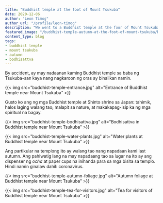 ```yaml
---
title: "Buddhist temple at the foot of Mount Tsukuba"
date: 2020-12-06
author: "Leon Timog"
author_url: "/profile/leon-timog"
description: "We went to a Buddhist temple at the foor of Mount Tsukuba"
featured_image: "/buddhist-temple-autumn-at-the-foot-of-mount-tsukuba/buddhist-temple-water-plants.jpg"
content_type: blog
tags:
- buddhist temple
- mount tsukuba
- autumn
- bodhisattva
---
```

By accident, ay may nadaanan kaming Buddhist temple sa baba ng Tsukuba-san kaya nang nagkaroon ng oras ay binalikan namin.

{{< img src="buddhist-temple-entrance.jpg" alt="Entrance of Buddhist temple near Mount Tsukuba" >}}

Gusto ko ang ng mga Buddhist temple at Shinto shrine sa Japan: tahimik, halos laging walang tao, malapit sa nature, at makakapag-isip ka ng mga spiritual na bagay.

{{< img src="buddhist-temple-bodhisattva.jpg" alt="Bodhisattva in Buddhist temple near Mount Tsukuba" >}}

{{< img src="buddhist-temple-water-plants.jpg" alt="Water plants at Buddhist temple near Mount Tsukuba" >}} 

Ang partikular na templong ito ay walang tao nang napadaan kami last autumn. Ang pahiwatig lang na may napadaang tao sa lugar na ito ay ang dispenser ng *ocha* at paper cups na inihanda para sa mga bisita sa templo. Hindi namin ginalaw dahil: coronavirus.

{{< img src="buddhist-temple-autumn-foliage.jpg" alt="Autumn foliage at Buddhist temple near Mount Tsukuba" >}}

{{< img src="buddhist-temple-tea-for-visitors.jpg" alt="Tea for visitors of Buddhist temple near Mount Tsukuba" >}}
